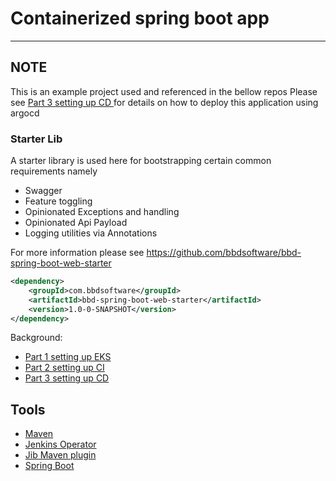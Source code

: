 
#  Containerized spring boot app 

---
## NOTE

This is an example project used and referenced in the bellow repos
Please see [Part 3 setting up CD ](https://github.com/bbdsoftware/eks-argo-cd) for details on how to deploy this application using argocd 

### Starter Lib

A starter library is used here for bootstrapping certain common requirements namely  

* Swagger
* Feature toggling
* Opinionated Exceptions and handling
* Opinionated Api Payload 
* Logging utilities via Annotations

For more information please see  https://github.com/bbdsoftware/bbd-spring-boot-web-starter

```xml
<dependency>
    <groupId>com.bbdsoftware</groupId>
    <artifactId>bbd-spring-boot-web-starter</artifactId>
    <version>1.0-0-SNAPSHOT</version>
</dependency>
```


Background:

* [Part 1 setting up EKS ](https://github.com/bbdsoftware/eks-bootstrap)
* [Part 2 setting up CI](https://github.com/bbdsoftware/eks-jenkins-ci)
* [Part 3 setting up CD ](https://github.com/bbdsoftware/eks-argo-cd)


## Tools
- [Maven](https://maven.apache.org/)
- [Jenkins Operator](https://github.com/jenkinsci/kubernetes-operator)
- [Jib Maven plugin](https://github.com/GoogleContainerTools/jib/tree/master/jib-maven-plugin)
- [Spring Boot](https://spring.io/projects/spring-boot)
